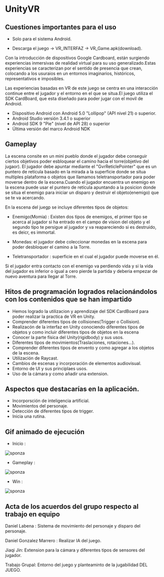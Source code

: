 # UnityVR

## Cuestiones importantes para el uso

- Solo para el sistema Android.

- Descarga el juego -> VR_INTERFAZ -> VR_Game.apk(download).

Con la introducción de dispositivos Google Cardboard, están surgiendo experiencias inmersivas de realidad virtual para su uso generalizado.Estas experiencias se caracterizan por el sentido de presencia que crean, colocando a los usuraios en un entornos imaginarios, históricos, representativos e imposibles.

Las experiencias basadas en VR de este juego se centra en una interacción continue entre el jugador y el entorno en el que se situa.El juego utiliza el SDK CardBoard, que esta diseñado para poder jugar con el movil de Android.

- Dispositivo Android con Android 5.0 "Lollipop" (API nivel 21) o superior.
- Android Studio versión 3.4.1 o superior
- Android SDK 9 "Pie" (nivel de API 28) o superior
- Última versión del marco Android NDK

## Gameplay 

La escena consite en un mini pueblo donde el jugador debe conseguir ciertos objetivos poder esbloquear el camino hacia el torre(objetivo del jugaor).
El jugador debe apuntar mediante el "GvrReticlePointer" que es un puntero de retícula basado en la mirada a la superficie donde se situa multiples plataforma o objetos que llamamos teletransportador para poder moverse dentro de la escena.Cuando el jugador encuentra un enemigo en la escena puede usar el puntero de retícula apuntando a la posicion donde se situa el enemigo para iniciar un disparo y destruir el objeto(enemigo) que se te va acercando.

En la escena del juegp se incluye diferentes tipos de objetos:

- Enemigo(Momia) : Existen dos tipos de enemigos, el primer tipo se acerca al jugador si ha entrado en el campo de vision del objeto y el segundo tipo te persigue al jugador y va reapareciendo si es destruido, es deicr, es immortal.

- Monedas: el jugador debe coleccionar monedas en la escena para poder desbloquer el camino a la Torre.

- Teletransportador : superficie en el cual el jugador puede moverse en él.

Si el jugador entra contacto con el enemigo va perdiendo vida y si la vida del jugador es inferior o igual a cero pierde la partida y deberia empezar de nuevo aventura para llegar al Torre.

## Hitos de programación logrados relacionándolos con los contenidos que se han impartido
- Hemos logrado la utilizacion y aprendizaje del SDK CardBoard para poder realizar la practica de VR en Unity.
- Comprender diferentes tipos de collisiones(Trigger o Collision).
- Realizacón de la interfaz en Unity conociendo diferentes tipos de objetos y como incluir diferentes tipos de objetos en la escena
- Conocer la parte física del Unity(rigidbody) y sus usos.
- Diferentes tipos de movimientos(Traslaciones, rotaciones...).
- Comprender diferentes tipos de envento y como agregar a los objetos de la escena.
- Utilización de Raycast.
- Cambios de escenas y incorporación de elementos audiovisual.
- Entorno de UI y sus principlaes usos.
- Uso de la cámara y como añadir una extension.

## Aspectos que destacarías en la aplicación.
- Incorporsción de inteligencia artificial.
- Movimientos del personaje.
- Detección de diferentes tipos de trigger.
- Inicia una rutina.

## Gif animado de ejecución

- Inicio : 

![sponza](https://github.com/samjxxxx/UnityVR/blob/master/Gift/first.gif)


- Gameplay : 

![sponza](https://github.com/samjxxxx/UnityVR/blob/master/Gift/second.gif)


- Win : 

![sponza](https://github.com/samjxxxx/UnityVR/blob/master/Gift/3.gif)


## Acta de los acuerdos del grupo respecto al trabajo en equipo
Daniel Labena : Sistema de movimiento del personaje y disparo del personaje.

Daniel Gonzalez Marrero : Realizar IA del juego.

Jiaqi Jin: Extension para la cámara y diferentes tipos de sensores del jugador.

Trabajo Grupal: Entorno del juego y planteaminto de la jugabilidad DEL JUEGO.

 
